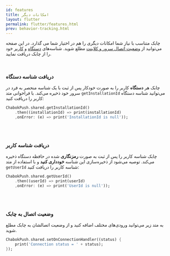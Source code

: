 ```yaml
---
id: features
title: امکانات‌ دیگر
layout: flutter
permalink: flutter/features.html
prev: behavior-tracking.html
---
```


چابک متناسب با نیاز شما امکانات دیگری را هم در اختیار شما می گذارد. در این صفحه می‌توانید از [وضعیت اتصال سرور و کلاینت](/flutter/features.html#وضعیت-اتصال-به-چابک) مطلع شوید. شناسه‌های [دستگاه](/flutter/features.html#دریافت-شناسه-دستگاه) و [کاربر](/flutter/features.html#دریافت-شناسه-کاربر) خود را از چابک دریافت نمایید.

<Br>

### دریافت شناسه دستگاه

چابک هر **دستگاه** کاربر را به صورت خودکار پس از ثبت با یک شناسه منحصر به فرد در سرور خود ذخیره می‌کند. با فراخوانی متد `getInstallationId` می‌توانید شناسه دستگاه کاربر را دریافت کنید:

```dart
ChabokPush.shared.getInstallationId()
    .then((installationId) => print(installationId)		
    ,onError: (e) => print('InstallationId is null'));
``` 

<br><br>

### دریافت شناسه کاربر

چابک شناسه کاربر را پس از ثبت به صورت **رمزنگاری** شده در حافظه دستگاه ذخیره می‌کند. توصیه می‌شود از ذخیره‌سازی این شناسه **خودداری کنید** و با استفاده از متد `getUserId` شناسه کاربر را دریافت کنید:

```dart
ChabokPush.shared.getUserId()
	.then((userId) => print(userId)
	,onError: (e) => print('UserId is null'));
```

<br><br> 

### وضعیت اتصال به چابک

به متد زیر می‌توانید ورودی‌های مختلف اضافه کنید و از وضعیت اتصالشان به چابک مطلع شوید. 

```dart
ChabokPush.shared.setOnConnectionHandler((status) {
	print('Connection status = ' + status);
});
```
